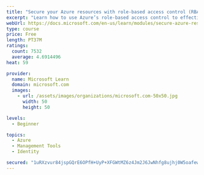 ```yaml
---
title: "Secure your Azure resources with role-based access control (RBAC)"
excerpt: "Learn how to use Azure’s role-based access control to effectively manage your team’s access to Azure resources."
webUrl: https://docs.microsoft.com/en-us/learn/modules/secure-azure-resources-with-rbac/
type: course
price: Free
length: PT37M
ratings:
  count: 7532
  average: 4.6914496
heat: 59

provider:
  name: Microsoft Learn
  domain: microsoft.com
  images:
    - url: /assets/images/organizations/microsoft.com-50x50.jpg
      width: 50
      height: 50

levels:
  - Beginner

topics:
  - Azure
  - Management Tools
  - Identity

secured: "1uRXzvur84jspGQrE6OPfH+UyP+XFGWtMZ6z4Jm2J6JwNhfg8ujhj0W5oafewIUcIHaTkd+YdU5QySL74D/W7YBhoIqxzDu1R9M5y2MQdozjGaKzUtGcIUXg8HW/dEeiNHDYRmf7f8OFxlWP2PtYBN8nQvI1lMTqCloomfpsWpWQdLQynVElcGrD6wPAAd+IDp+MI72F3X0uBKkM5Mnw9Kv6LOJZCxMm/Ke7PM5a6lsgBPe+7NyScnKZ6bJSnRm+OJsaSZCkc7OvOfG0QfCFKlQHi+rtKlzQgQGt+ukBo1Fzu3v6XmJbHurknU9hC+V9YH9KUFmR4RuOTs3Xs95Ld7BuvI0gWwcil0Q1dKQGRfl+nuTSd4kyzBG+fQ+oo478Ay+0SkeDUIqgk0TpbWzA2xfQlMKAY8mKZXkA18YrLyM=;9nSQQljeaY9jmWLs3ye3lQ=="
---
```


